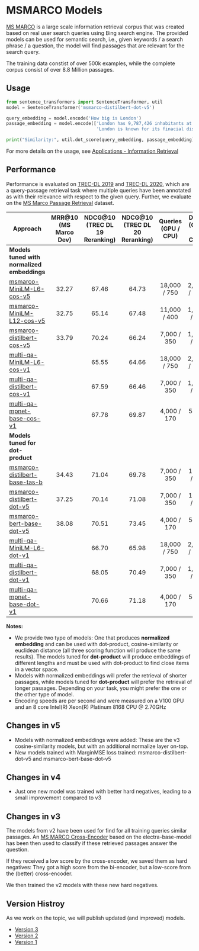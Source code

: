 # MSMARCO Models 
[MS MARCO](https://microsoft.github.io/msmarco/) is a large scale information retrieval corpus that was created based on real user search queries using Bing search engine. The provided models can be used for semantic search, i.e., given keywords / a search phrase / a question, the model will find passages that are relevant for the search query.

The training data constist of over 500k examples, while the complete  corpus consist of over 8.8 Million passages.
 
## Usage
```python
from sentence_transformers import SentenceTransformer, util
model = SentenceTransformer('msmarco-distilbert-dot-v5')

query_embedding = model.encode('How big is London')
passage_embedding = model.encode(['London has 9,787,426 inhabitants at the 2011 census',
                                  'London is known for its finacial district'])

print("Similarity:", util.dot_score(query_embedding, passage_embedding))
```


For more details on the usage, see [Applications - Information Retrieval](../../examples/applications/retrieve_rerank/README.md)


## Performance
Performance is evaluated on [TREC-DL 2019](https://microsoft.github.io/msmarco/TREC-Deep-Learning-2019) and [TREC-DL 2020](https://microsoft.github.io/msmarco/TREC-Deep-Learning-2020), which are a query-passage retrieval task where multiple queries have been annotated as with their relevance with respect to the given query.  Further, we evaluate on the [MS Marco Passage Retrieval](https://github.com/microsoft/MSMARCO-Passage-Ranking/) dataset. 


| Approach       | MRR@10 (MS Marco Dev) | NDCG@10 (TREC DL 19 Reranking) | NDCG@10 (TREC DL 20 Reranking) |   Queries (GPU / CPU) | Docs (GPU / CPU)
| ------------- | :-------------: | :-------------: | :---: | :---: | :---: |
| **Models tuned with normalized embeddings** | |
| [msmarco-MiniLM-L6-cos-v5](https://huggingface.co/sentence-transformers/msmarco-MiniLM-L6-cos-v5) | 32.27 | 67.46 | 64.73 | 18,000 / 750 | 2,800 / 180
| [msmarco-MiniLM-L12-cos-v5](https://huggingface.co/sentence-transformers/msmarco-MiniLM-L12-cos-v5) | 32.75 | 65.14 | 67.48 | 11,000 / 400 | 1,500 / 90
| [msmarco-distilbert-cos-v5](https://huggingface.co/sentence-transformers/msmarco-distilbert-cos-v5) | 33.79 | 70.24 | 66.24  | 7,000 / 350 | 1,100 / 70
| [multi-qa-MiniLM-L6-cos-v1](https://huggingface.co/sentence-transformers/multi-qa-MiniLM-L6-cos-v1) | | 65.55 | 64.66 | 18,000 / 750 | 2,800 / 180 
| [multi-qa-distilbert-cos-v1](https://huggingface.co/sentence-transformers/multi-qa-distilbert-cos-v1) | | 67.59 | 66.46 | 7,000 / 350 | 1,100 / 70
| [multi-qa-mpnet-base-cos-v1](https://huggingface.co/sentence-transformers/multi-qa-mpnet-base-cos-v1) | | 67.78 |	69.87 | 4,000 / 170 |  540 / 30
| **Models tuned for dot-product** | |
| [msmarco-distilbert-base-tas-b](https://huggingface.co/sentence-transformers/msmarco-distilbert-base-tas-b) | 34.43 | 71.04 | 69.78  | 7,000 / 350 | 1100 / 70
| [msmarco-distilbert-dot-v5](https://huggingface.co/sentence-transformers/msmarco-distilbert-dot-v5) | 37.25 | 70.14 | 71.08 | 7,000 / 350 | 1100 / 70
| [msmarco-bert-base-dot-v5](https://huggingface.co/sentence-transformers/msmarco-bert-base-dot-v5) | 38.08 | 70.51	| 73.45 | 4,000 / 170 |  540 / 30
| [multi-qa-MiniLM-L6-dot-v1](https://huggingface.co/sentence-transformers/multi-qa-MiniLM-L6-dot-v1) | | 66.70 | 65.98 | 18,000 / 750 | 2,800 / 180 
| [multi-qa-distilbert-dot-v1](https://huggingface.co/sentence-transformers/multi-qa-distilbert-dot-v1) | | 68.05 | 70.49 | 7,000 / 350 | 1,100 / 70
| [multi-qa-mpnet-base-dot-v1](https://huggingface.co/sentence-transformers/multi-qa-mpnet-base-dot-v1) | | 70.66 |	71.18 | 4,000 / 170 |  540 / 30


**Notes:**
- We provide two type of models: One that produces **normalized embedding** and can be used with dot-product, cosine-similarity or euclidean distance (all three scoring function will produce the same results). The models tuned for **dot-product** will produce embeddings of different lengths and must be used with dot-product to find close items in a vector space.
- Models with normalized embeddings will prefer the retrieval of shorter passages, while models tuned for **dot-product** will prefer the retrieval of longer passages. Depending on your task, you might prefer the one or the other type of model.
- Encoding speeds are per second and were measured on a V100 GPU and an 8 core Intel(R) Xeon(R) Platinum 8168 CPU @ 2.70GHz


## Changes in v5
- Models with normalized embeddings were added: These are the v3 cosine-similarity models, but with an additional normalize layer on-top.
- New models trained with MarginMSE loss trained: msmarco-distilbert-dot-v5 and msmarco-bert-base-dot-v5

## Changes in v4
- Just one new model was trained with better hard negatives, leading to a small improvement compared to v3

## Changes in v3
The models from v2 have been used for find for all training queries similar passages. An [MS MARCO Cross-Encoder](ce-msmarco.md) based on the electra-base-model has been then used to classify if these retrieved passages answer the question.

If they received a low score by the cross-encoder, we saved them as hard negatives: They got a high score from the bi-encoder, but a low-score from the (better) cross-encoder.

We then trained the v2 models with these new hard negatives.

## Version Histroy 
As we work on the topic, we will publish updated (and improved) models.

- [Version 3](msmarco-v3.md)
- [Version 2](msmarco-v2.md)
- [Version 1](msmarco-v1.md)

